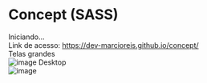 # Concept (SASS)
Iniciando...<br>
Link de acesso: https://dev-marcioreis.github.io/concept/ <br>
Telas grandes<br>
![image](https://user-images.githubusercontent.com/122680054/226020656-dc29a2ed-ec0d-4a0b-b117-8c5f3b479e68.png)
Desktop<br>
![image](https://user-images.githubusercontent.com/122680054/226021174-91200d70-5559-433b-b365-ceec07326fbd.png)



